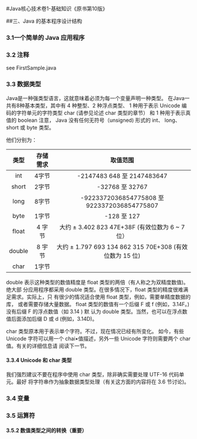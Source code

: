 #Java核心技术卷1-基础知识《原书第10版》

##三、Java 的基本程序设计结构

### 3.1一个简单的 Java 应用程序

### 3.2 注释
see FirstSample.java
### 3.3 数据类型
Java是一种强类型语言，这就意味着必须为每一个变量声明一种类型。
在Java一共有8种基本类型，其中有 4 种整型、2 种浮点类型、 1 种用于表示 Unicode 编码的字符单元的字符类型 char
 (请参见论述 char 类型的章节） 和 1 种用于表示真值的 boolean 
 注意， Java 没有任何无符号（unsigned) 形式的 int、 long、short 或 byte 类型。


他们分别为：

| 类型 | 存储需求 | 取值范围 | 
| :---: | :---: | :---: |
| int  | 4字节 | -2147483 648 至 2147483647 |
| short  | 2字节 | -32768 至 32767  |
| long  | 8字节 | -9223372036854775808 至 9223372036854775807 |
| byte | 1字节 | -128 至 127 |
|float |4 字节 |大约 ± 3.402 823 47E+38F (有效位数为 6 ~ 7 位）
|double |8 宇节 |大约 ± 1.797 693 134 862 315 70E+308 (有效位数为 15 位)
|char| 1字节 | 

double 表示这种类型的数值精度是 float 类型的两倍（有人称之为双精度数值)。绝大部
分应用程序都采用 double 类型。在很多情况下，float 类型的精度很难满足需求。实际上，只
有很少的情况适合使用 float 类型，例如，需要单精度数据的库， 或者需要存储大量数据。
float 类型的数值有一个后缀 F 或 f (例如，3.14F。) 没有后缀 F 的浮点数值（如 3.14 ) 默
认为 double 类型。当然，也可以在浮点数值后面添加后缀 D 或 d (例如，3.14D)。

char 类型原本用于表示单个字符。不过，现在情况已经有所变化。 如今，有些 Unicode
字符可以用一个 chai•值描述，另外一些 Unicode 字符则需要两个 char 值。有关的详细信息请
阅读下一节。

#### 3.3.4 Unicode 和 char 类型
我们强烈建议不要在程序中使用 char 类型，除非确实需要处理 UTF-16 代码单元。最好
将字符串作为抽象数据类型处理（有关这方面的内容将在 3.6 节讨论)。

### 3.4 变量


### 3.5 运算符

#### 3.5.2 数值类型之间的转换（重要）






   




